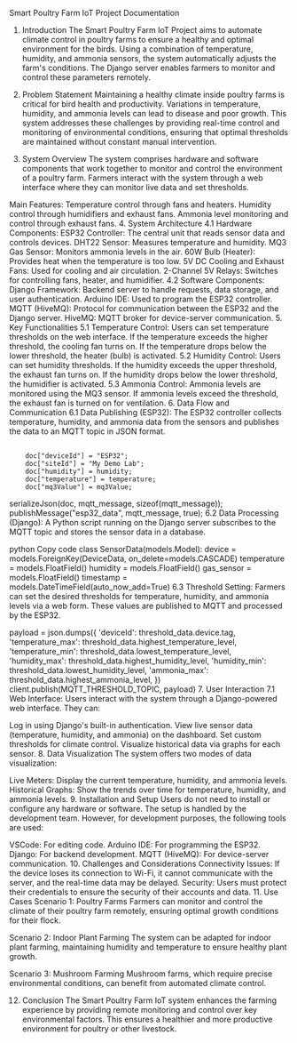 Smart Poultry Farm IoT Project Documentation
1. Introduction
The Smart Poultry Farm IoT Project aims to automate climate control in poultry farms to ensure a healthy and optimal environment for the birds. Using a combination of temperature, humidity, and ammonia sensors, the system automatically adjusts the farm's conditions. The Django server enables farmers to monitor and control these parameters remotely.

2. Problem Statement
Maintaining a healthy climate inside poultry farms is critical for bird health and productivity. Variations in temperature, humidity, and ammonia levels can lead to disease and poor growth. This system addresses these challenges by providing real-time control and monitoring of environmental conditions, ensuring that optimal thresholds are maintained without constant manual intervention.

3. System Overview
The system comprises hardware and software components that work together to monitor and control the environment of a poultry farm. Farmers interact with the system through a web interface where they can monitor live data and set thresholds.

Main Features:
Temperature control through fans and heaters.
Humidity control through humidifiers and exhaust fans.
Ammonia level monitoring and control through exhaust fans.
4. System Architecture
4.1 Hardware Components:
ESP32 Controller: The central unit that reads sensor data and controls devices.
DHT22 Sensor: Measures temperature and humidity.
MQ3 Gas Sensor: Monitors ammonia levels in the air.
60W Bulb (Heater): Provides heat when the temperature is too low.
5V DC Cooling and Exhaust Fans: Used for cooling and air circulation.
2-Channel 5V Relays: Switches for controlling fans, heater, and humidifier.
4.2 Software Components:
Django Framework: Backend server to handle requests, data storage, and user authentication.
Arduino IDE: Used to program the ESP32 controller.
MQTT (HiveMQ): Protocol for communication between the ESP32 and the Django server.
HiveMQ: MQTT broker for device-server communication.
5. Key Functionalities
5.1 Temperature Control:
Users can set temperature thresholds on the web interface.
If the temperature exceeds the higher threshold, the cooling fan turns on.
If the temperature drops below the lower threshold, the heater (bulb) is activated.
5.2 Humidity Control:
Users can set humidity thresholds.
If the humidity exceeds the upper threshold, the exhaust fan turns on.
If the humidity drops below the lower threshold, the humidifier is activated.
5.3 Ammonia Control:
Ammonia levels are monitored using the MQ3 sensor.
If ammonia levels exceed the threshold, the exhaust fan is turned on for ventilation.
6. Data Flow and Communication
6.1 Data Publishing (ESP32):
The ESP32 controller collects temperature, humidity, and ammonia data from the sensors and publishes the data to an MQTT topic in JSON format.
##
        doc["deviceId"] = "ESP32";
        doc["siteId"] = "My Demo Lab";
        doc["humidity"] = humidity;
        doc["temperature"] = temperature;
        doc["mq3Value"] = mq3Value;

serializeJson(doc, mqtt_message, sizeof(mqtt_message));
publishMessage("esp32_data", mqtt_message, true);
6.2 Data Processing (Django):
A Python script running on the Django server subscribes to the MQTT topic and stores the sensor data in a database.

python
Copy code
class SensorData(models.Model):
    device = models.ForeignKey(DeviceData, on_delete=models.CASCADE)
    temperature = models.FloatField()
    humidity = models.FloatField()
    gas_sensor = models.FloatField()
    timestamp = models.DateTimeField(auto_now_add=True)
6.3 Threshold Setting:
Farmers can set the desired thresholds for temperature, humidity, and ammonia levels via a web form. These values are published to MQTT and processed by the ESP32.


payload = json.dumps({
    'deviceId': threshold_data.device.tag,
    'temperature_max': threshold_data.highest_temperature_level,
    'temperature_min': threshold_data.lowest_temperature_level,
    'humidity_max': threshold_data.highest_humidity_level,
    'humidity_min': threshold_data.lowest_humidity_level,
    'ammonia_max': threshold_data.highest_ammonia_level,
})
client.publish(MQTT_THRESHOLD_TOPIC, payload)
7. User Interaction
7.1 Web Interface:
Users interact with the system through a Django-powered web interface. They can:

Log in using Django's built-in authentication.
View live sensor data (temperature, humidity, and ammonia) on the dashboard.
Set custom thresholds for climate control.
Visualize historical data via graphs for each sensor.
8. Data Visualization
The system offers two modes of data visualization:

Live Meters: Display the current temperature, humidity, and ammonia levels.
Historical Graphs: Show the trends over time for temperature, humidity, and ammonia levels.
9. Installation and Setup
Users do not need to install or configure any hardware or software. The setup is handled by the development team. However, for development purposes, the following tools are used:

VSCode: For editing code.
Arduino IDE: For programming the ESP32.
Django: For backend development.
MQTT (HiveMQ): For device-server communication.
10. Challenges and Considerations
Connectivity Issues:
If the device loses its connection to Wi-Fi, it cannot communicate with the server, and the real-time data may be delayed.
Security:
Users must protect their credentials to ensure the security of their accounts and data.
11. Use Cases
Scenario 1: Poultry Farms
Farmers can monitor and control the climate of their poultry farm remotely, ensuring optimal growth conditions for their flock.

Scenario 2: Indoor Plant Farming
The system can be adapted for indoor plant farming, maintaining humidity and temperature to ensure healthy plant growth.

Scenario 3: Mushroom Farming
Mushroom farms, which require precise environmental conditions, can benefit from automated climate control.

12. Conclusion
The Smart Poultry Farm IoT system enhances the farming experience by providing remote monitoring and control over key environmental factors. This ensures a healthier and more productive environment for poultry or other livestock.

